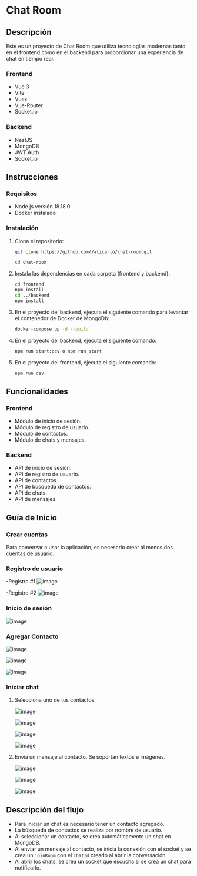 # Chat Room

## Descripción

Este es un proyecto de Chat Room que utiliza tecnologías modernas tanto en el frontend como en el backend para proporcionar una experiencia de chat en tiempo real.

### Frontend

- Vue 3
- Vite
- Vuex
- Vue-Router
- Socket.io

### Backend

- NestJS
- MongoDB
- JWT Auth
- Socket.io

## Instrucciones

### Requisitos

- Node.js versión 18.18.0
- Docker instalado

### Instalación

1. Clona el repositorio:

    ```bash
    git clone https://github.com//alicarlo/chat-room.git
    
    cd chat-room
    ```

2. Instala las dependencias en cada carpeta (frontend y backend):

    ```bash
    cd frontend
    npm install
    cd ../backend
    npm install
    ```

3. En el proyecto del backend, ejecuta el siguiente comando para levantar el contenedor de Docker de MongoDb:

    ```bash
    docker-compose up -d --build
    ```
4. En el proyecto del backend, ejecuta el siguiente comando:

    ```bash
    npm run start:dev o npm run start

5. En el proyecto del frontend, ejecuta el siguiente comando:

    ```bash
    npm run dev

## Funcionalidades

### Frontend

- Módulo de inicio de sesión.
- Módulo de registro de usuario.
- Módulo de contactos.
- Módulo de chats y mensajes.

### Backend

- API de inicio de sesión.
- API de registro de usuario.
- API de contactos.
- API de búsqueda de contactos.
- API de chats.
- API de mensajes.

## Guía de Inicio

### Crear cuentas

Para comenzar a usar la aplicación, es necesario crear al menos dos cuentas de usuario.

### Registro de usuario

-Registro #1
![image](https://github.com/alicarlo/selliaChatRoom/assets/27228316/ef5e728a-dc0e-481f-a53d-7bd09fcbac9c)

-Registro #2
![image](https://github.com/alicarlo/selliaChatRoom/assets/27228316/c375cb40-f868-4558-b868-472fe6b43b0e)


### Inicio de sesión

![image](https://github.com/alicarlo/selliaChatRoom/assets/27228316/e61ce778-a0c3-40a8-8686-85a0d9a1f3a6)


### Agregar Contacto

![image](https://github.com/alicarlo/selliaChatRoom/assets/27228316/8345b22a-e3fb-42bc-a674-ffbd29490b47)

![image](https://github.com/alicarlo/selliaChatRoom/assets/27228316/9c67bf80-06d5-45f5-ae38-ae6d378d3460)

![image](https://github.com/alicarlo/selliaChatRoom/assets/27228316/7afaf71f-7bc9-4679-9d81-135ebc02ed4a)


### Iniciar chat

1. Selecciona uno de tus contactos.
   
   ![image](https://github.com/alicarlo/selliaChatRoom/assets/27228316/61a0e04f-eaf5-4276-a4ba-eb752a042ecb)

   ![image](https://github.com/alicarlo/selliaChatRoom/assets/27228316/e5c9309c-bd62-4f10-8f65-85dd8685ba5b)

   ![image](https://github.com/alicarlo/selliaChatRoom/assets/27228316/f4348e94-01ec-406b-bdea-8c14928a5d73)

   ![image](https://github.com/alicarlo/selliaChatRoom/assets/27228316/a82a6db7-e757-4935-94e4-cc085bf7cee5)



3. Envía un mensaje al contacto. Se soportan textos e imágenes.
   
   ![image](https://github.com/alicarlo/selliaChatRoom/assets/27228316/181d99ab-accd-43f4-8f8e-b39961fe6435)

   ![image](https://github.com/alicarlo/selliaChatRoom/assets/27228316/f5043641-6a2f-4e28-b1fc-7227a37af33a)

   ![image](https://github.com/alicarlo/selliaChatRoom/assets/27228316/727f2642-658d-4428-b650-218f7435c179)


## Descripción del flujo

- Para iniciar un chat es necesario tener un contacto agregado. 
- La búsqueda de contactos se realiza por nombre de usuario. 
- Al seleccionar un contacto, se crea automáticamente un chat en MongoDB. 
- Al enviar un mensaje al contacto, se inicia la conexión con el socket y se crea un `joinRoom` con el `chatId` creado al abrir la conversación. 
- Al abrir los chats, se crea un socket que escucha si se crea un chat para notificarlo.
